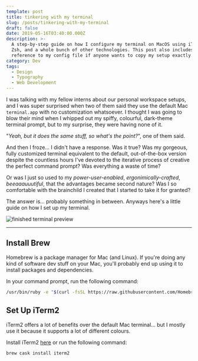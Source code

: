 ```yaml
---
template: post
title: tinkering with my terminal
slug: /posts/tinkering-with-my-terminal
draft: false
date: 2019-05-16T03:40:00.000Z
description: >-
  A step-by-step guide on how I configure my terminal on MacOS using iTerm2,
  Zsh, and a whole bunch of other technologies. This post also includes a
  reference to my config file if anyone wants to copy my setup exactly.
category: Dev
tags:
  - Design
  - Typography
  - Web Development
---
```

I was talking with my fellow interns about our personal workspace setups, and I was super surprised when two of them said they use the default Mac `terminal.app` with no customization whatsoever. I thought I was going to blow their mind when I whipped out my spiffy, colourful, dark-theme terminal prompt, but to my surprise, they were having none of it. 

"_Yeah, but it does the same stuff, so what's the point?_", one of them said. 

And then I froze... I didn't have a response. Was it true? Was my gorgeous, fully customized terminal equivalent to the default, out-of-the-box version despite the countless hours I've devoted to the iterative process of creative the perfect command prompt? Was everything a waste of time?

Or was I just so used to my _power-user-enabled_, _ergonimically-crafted_, _beeaaauuutiful_, that the advantages became second nature? Was I so comfortable with the brainchild I created that I started to take it for granted?

The answer is... probably something in between. Anyways here's a little guide on how I set up my terminal.

![finished terminal preview](/media/screen-shot-2019-05-15-at-3.20.33-am.png "Fully Customized Terminal")

---

## Install Brew
Homebrew is a package manager for Mac (and Linux). If you're doing any kind of software dev stuff on your Mac, you'll probably end up using it to install packages and dependencies.

In your command prompt, run the following command:
```bash
/usr/bin/ruby -e "$(curl -fsSL https://raw.githubusercontent.com/Homebrew/install/master/install)"
```

## Set Up iTerm2
iTerm2 offers a lot of benefits over the default Mac terminal... but I mostly use it because it supports a lot of different colours.

Install iTerm2 [here](https://www.iterm2.com/) or run the following command:
```
brew cask install iterm2
```
